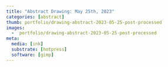 ```yaml
---
title: "Abstract Drawing: May 25th, 2023"
categories: [abstract]
thumb: portfolio/drawing-abstract-2023-05-25-post-processed
images:
  -  portfolio/drawing-abstract-2023-05-25-post-processed
meta:
  media: [ink]
  substrate: [hotpress]
  software: [gimp]
---
```

